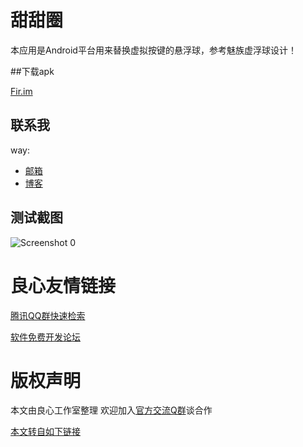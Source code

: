 甜甜圈
======

本应用是Android平台用来替换虚拟按键的悬浮球，参考魅族虚浮球设计！

##下载apk

[Fir.im](http://u.720life.cn/g/270510be894c93be3412b9eb8df4014e12a2bd8206f359eac805a2e3de6a456e)
	 


## 联系我

way:
  * [邮箱](mailto:way.ping.li@gmail.com "给我发邮件")
  * [博客](http://u.720life.cn/g/5997fd1f539dfbe7c9c67736234755a487ce1d6466fd205138c5f1f65b8c9789 "CSDN博客")


## 测试截图

![Screenshot 0](https://git.oschina.net/way/Doughnut/raw/master/1.gif "Screenshot 0")


 # 良心友情链接

[腾讯QQ群快速检索](http://u.720life.cn/s/8cf73f7c)

[软件免费开发论坛](http://u.720life.cn/s/bbb01dc0)

# 版权声明 

本文由良心工作室整理 欢迎加入[官方交流Q群](https://u.720life.cn/s/f2316816)谈合作

[本文转自如下链接](http://u.720life.cn/g/2e71d0f0a5c601172267ba20d3a43c6e2d1d028c7cc0759b4b6e836a58c4c6271f93391515f54b60d9396c788f0deaaa3fb529027c8546874904553aba1be4c0)